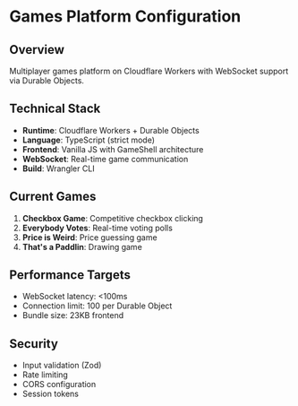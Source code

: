 # Games Platform Configuration

## Overview
Multiplayer games platform on Cloudflare Workers with WebSocket support via Durable Objects.

## Technical Stack
- **Runtime**: Cloudflare Workers + Durable Objects
- **Language**: TypeScript (strict mode)
- **Frontend**: Vanilla JS with GameShell architecture
- **WebSocket**: Real-time game communication
- **Build**: Wrangler CLI

## Current Games
1. **Checkbox Game**: Competitive checkbox clicking
2. **Everybody Votes**: Real-time voting polls
3. **Price is Weird**: Price guessing game
4. **That's a Paddlin**: Drawing game

## Performance Targets
- WebSocket latency: <100ms
- Connection limit: 100 per Durable Object
- Bundle size: 23KB frontend

## Security
- Input validation (Zod)
- Rate limiting
- CORS configuration
- Session tokens